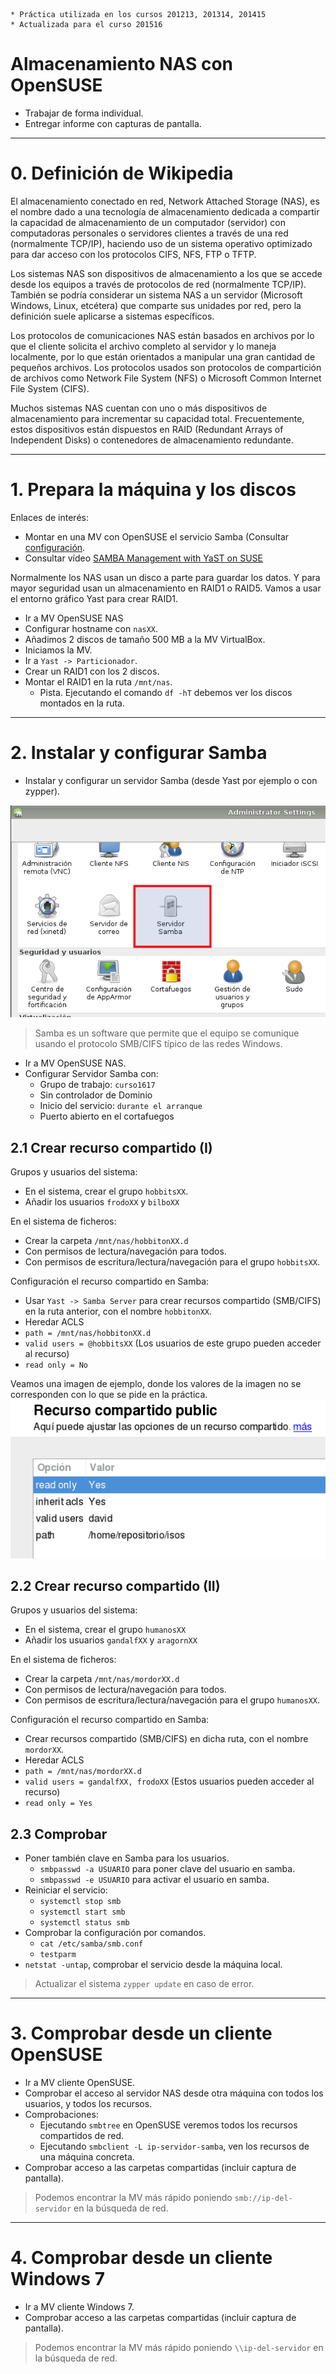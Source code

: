 ```
* Práctica utilizada en los cursos 201213, 201314, 201415
* Actualizada para el curso 201516
```

# Almacenamiento NAS con OpenSUSE

* Trabajar de forma individual.
* Entregar informe con capturas de pantalla.

---

# 0. Definición de Wikipedia

El almacenamiento conectado en red, Network Attached Storage (NAS), es el nombre
dado a una tecnología de almacenamiento dedicada a compartir la capacidad de almacenamiento de un computador (servidor) con computadoras personales o servidores clientes a través de una red (normalmente TCP/IP), haciendo uso de un sistema operativo optimizado para dar acceso con los protocolos CIFS, NFS, FTP o TFTP.

Los sistemas NAS son dispositivos de almacenamiento a los que se accede desde los equipos a través de protocolos de red (normalmente TCP/IP). También se podría considerar un sistema NAS a un servidor (Microsoft Windows, Linux, etcétera) que comparte sus unidades por red, pero la definición suele aplicarse a sistemas específicos.

Los protocolos de comunicaciones NAS están basados en archivos por lo que el cliente solicita el archivo completo al servidor y lo maneja localmente, por lo que están orientados a manipular una gran cantidad de pequeños archivos. Los protocolos usados son protocolos de compartición de archivos como Network File System (NFS) o Microsoft Common Internet File System (CIFS).

Muchos sistemas NAS cuentan con uno o más dispositivos de almacenamiento para incrementar su capacidad total. Frecuentemente, estos dispositivos están dispuestos en RAID (Redundant Arrays of Independent Disks) o contenedores de almacenamiento redundante.

---

# 1. Prepara la máquina y los discos

Enlaces de interés:
* Montar en una MV con OpenSUSE el servicio Samba
(Consultar [configuración](../../global/configuracion/opensuse.md).
* Consultar vídeo [SAMBA Management with YaST on SUSE](https://youtu.be/Zh3J-HUYDY4?list=PL3E447E094F7E3EBB)

Normalmente los NAS usan un disco a parte para guardar los datos. Y para mayor
seguridad usan un almacenamiento en RAID1 o RAID5.
Vamos a usar el entorno gráfico Yast para crear RAID1.

* Ir a MV OpenSUSE NAS
* Configurar hostname con `nasXX`.
* Añadimos 2 discos de tamaño 500 MB a la MV VirtualBox.
* Iniciamos la MV.
* Ir a `Yast -> Particionador`.
* Crear un RAID1 con los 2 discos.
* Montar el RAID1 en la ruta `/mnt/nas`.
    * Pista. Ejecutando el comando `df -hT` debemos ver los discos montados en la ruta.

---

# 2. Instalar y configurar Samba

* Instalar y configurar un servidor Samba (desde Yast por ejemplo o con zypper).

![nas-opensuse-yast-samba.png](./files/nas-opensuse-yast-samba.png)

> Samba es un software que permite que el equipo se comunique
usando el protocolo SMB/CIFS típico de las redes Windows.

* Ir a MV OpenSUSE NAS.
* Configurar Servidor Samba con:
    * Grupo de trabajo: `curso1617`
    * Sin controlador de Dominio
    * Inicio del servicio: `durante el arranque`
    * Puerto abierto en el cortafuegos

## 2.1 Crear recurso compartido (I)

Grupos y usuarios del sistema:
* En el sistema, crear el grupo `hobbitsXX`.
* Añadir los usuarios `frodoXX` y `bilboXX`

En el sistema de ficheros:
* Crear la carpeta `/mnt/nas/hobbitonXX.d`
* Con permisos de lectura/navegación para todos.
* Con permisos de escritura/lectura/navegación para el grupo `hobbitsXX`.

Configuración el recurso compartido en Samba:
* Usar `Yast -> Samba Server` para crear recursos compartido (SMB/CIFS)
en la ruta anterior, con el nombre `hobbitonXX`.
* Heredar ACLS
* `path = /mnt/nas/hobbitonXX.d`
* `valid users = @hobbitsXX` (Los usuarios de este grupo pueden acceder al recurso)
* `read only = No`

Veamos una imagen de ejemplo, donde los valores de la imagen no se corresponden
con lo que se pide en la práctica.
![nas-samba-share.png](./files/nas-samba-share.png)

## 2.2 Crear recurso compartido (II)

Grupos y usuarios del sistema:
* En el sistema, crear el grupo `humanosXX`
* Añadir los usuarios `gandalfXX` y `aragornXX`

En el sistema de ficheros:
* Crear la carpeta `/mnt/nas/mordorXX.d`
* Con permisos de lectura/navegación para todos.
* Con permisos de escritura/lectura/navegación para el grupo `humanosXX`.

Configuración el recurso compartido en Samba:
* Crear recursos compartido (SMB/CIFS) en dicha ruta, con el nombre `mordorXX`.
* Heredar ACLS
* `path = /mnt/nas/mordorXX.d`
* `valid users = gandalfXX, frodoXX` (Estos usuarios pueden acceder al recurso)
* `read only = Yes`

## 2.3 Comprobar

* Poner también clave en Samba para los usuarios.
    * `smbpasswd -a USUARIO` para poner clave del usuario en samba.
    * `smbpasswd -e USUARIO` para activar el usuario en samba.
* Reiniciar el servicio:
    * `systemctl stop smb`
    * `systemctl start smb`
    * `systemctl status smb`
* Comprobar la configuración por comandos.
    * `cat /etc/samba/smb.conf`
    * `testparm`
* `netstat -untap`, comprobar el servicio desde la máquina local.

> Actualizar el sistema `zypper update` en caso de error.

---

# 3. Comprobar desde un cliente OpenSUSE

* Ir a MV cliente OpenSUSE.
* Comprobar el acceso al servidor NAS desde otra máquina con todos los
usuarios, y todos los recursos.
* Comprobaciones:
    * Ejecutando `smbtree` en OpenSUSE veremos todos los recursos compartidos de red.
    * Ejecutando `smbclient -L ip-servidor-samba`, ven los recursos de una máquina concreta.
* Comprobar acceso a las carpetas compartidas (incluir captura de pantalla).

> Podemos encontrar la MV más rápido poniendo `smb://ip-del-servidor` en la búsqueda de red.

---

# 4. Comprobar desde un cliente Windows 7

* Ir a MV cliente Windows 7.
* Comprobar acceso a las carpetas compartidas (incluir captura de pantalla).

> Podemos encontrar la MV más rápido poniendo `\\ip-del-servidor` en la búsqueda de red.
